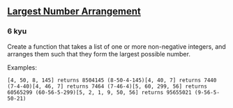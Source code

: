 <h2><a href=https://www.codewars.com/kata/59d902f627ee004281000160/train/javascript target="_blank">Largest Number Arrangement</a></h2><h3>6 kyu</h3><p>Create a function that takes a list of one or more non-negative integers, and arranges them such that they form the largest possible number.</p><p>Examples:</p><pre><code>[4, 50, 8, 145] returns 8504145 (8-50-4-145)[4, 40, 7] returns 7440 (7-4-40)[4, 46, 7] returns 7464 (7-46-4)[5, 60, 299, 56] returns 60565299 (60-56-5-299)[5, 2, 1, 9, 50, 56] returns 95655021 (9-56-5-50-21)</code></pre>